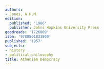 ```yaml
---
authors:
- Jones, A.H.M.
edition:
  published: '1986'
  publisher: Johns Hopkins University Press
goodreads: '1726809'
isbn: '9780801833809'
published: '1957'
subjects:
- history
- political-philosophy
title: Athenian Democracy
---
```


